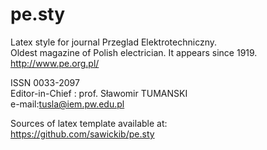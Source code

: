 pe.sty
======
Latex style for journal Przeglad Elektrotechniczny.  
Oldest magazine of Polish electrician. It appears since 1919.   
http://www.pe.org.pl/

ISSN 0033-2097  
Editor-in-Chief : prof. Sławomir TUMANSKI  
e-mail:tusla@iem.pw.edu.pl

Sources of latex template available at:  
https://github.com/sawickib/pe.sty
